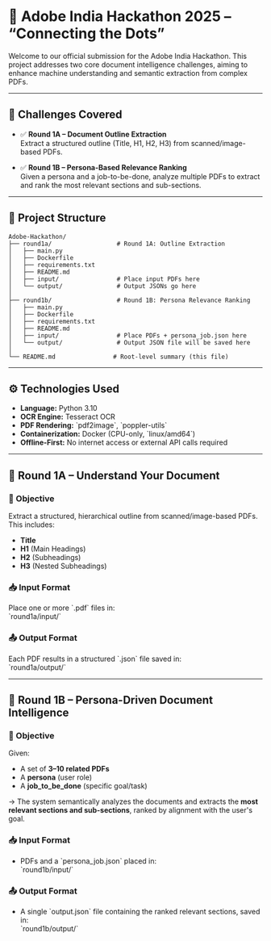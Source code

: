 # 🧠 Adobe India Hackathon 2025 – “Connecting the Dots”

Welcome to our official submission for the Adobe India Hackathon. This project addresses two core document intelligence challenges, aiming to enhance machine understanding and semantic extraction from complex PDFs.

---

## 📌 Challenges Covered

- ✅ **Round 1A – Document Outline Extraction**  
  Extract a structured outline (Title, H1, H2, H3) from scanned/image-based PDFs.

- ✅ **Round 1B – Persona-Based Relevance Ranking**  
  Given a persona and a job-to-be-done, analyze multiple PDFs to extract and rank the most relevant sections and sub-sections.

---

## 🧭 Project Structure

```
Adobe-Hackathon/
├── round1a/                  # Round 1A: Outline Extraction
│   ├── main.py
│   ├── Dockerfile
│   ├── requirements.txt
│   ├── README.md
│   ├── input/                # Place input PDFs here
│   └── output/               # Output JSONs go here
│
├── round1b/                  # Round 1B: Persona Relevance Ranking
│   ├── main.py
│   ├── Dockerfile
│   ├── requirements.txt
│   ├── README.md
│   ├── input/                # Place PDFs + persona_job.json here
│   └── output/               # Output JSON file will be saved here
│
└── README.md                # Root-level summary (this file)
```

---

## ⚙️ Technologies Used

- **Language:** Python 3.10  
- **OCR Engine:** Tesseract OCR  
- **PDF Rendering:** \`pdf2image\`, \`poppler-utils\`  
- **Containerization:** Docker (CPU-only, \`linux/amd64\`)  
- **Offline-First:** No internet access or external API calls required

---

## 🧩 Round 1A – Understand Your Document

### 📝 Objective  
Extract a structured, hierarchical outline from scanned/image-based PDFs. This includes:

- **Title**
- **H1** (Main Headings)
- **H2** (Subheadings)
- **H3** (Nested Subheadings)

### 📥 Input Format  
Place one or more \`.pdf\` files in:  
\`round1a/input/\`

### 📤 Output Format  
Each PDF results in a structured \`.json\` file saved in:  
\`round1a/output/\`

---

## 🧠 Round 1B – Persona-Driven Document Intelligence

### 📝 Objective  
Given:

- A set of **3–10 related PDFs**
- A **persona** (user role)
- A **job_to_be_done** (specific goal/task)

→ The system semantically analyzes the documents and extracts the **most relevant sections and sub-sections**, ranked by alignment with the user's goal.

### 📥 Input Format  
- PDFs and a \`persona_job.json\` placed in:  
  \`round1b/input/\`

### 📤 Output Format  
- A single \`output.json\` file containing the ranked relevant sections, saved in:  
  \`round1b/output/\`
